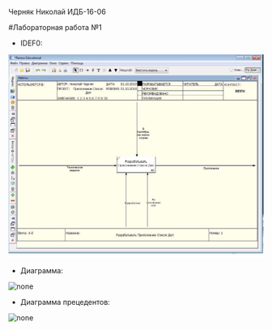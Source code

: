 Черняк Николай ИДБ-16-06

#Лабораторная работа №1

* IDEF0:

![none](https://github.com/cmpunk551/labs/blob/master/lab1/ELOZLEUZ6W0.jpg)

* Диаграмма:

![none](http://www.plantuml.com/plantuml/png/RP3DIWCn58NNpLDSkbBm8MfTkL9muJhC37Rej2F951SYg2XTA0WYk19_dY0LeyEqZgzmyaQUE1i5Lo7dVFUx90DRQLFD9eMoutnwg8sUI59eQ-LOzOOw6H-OSZPDjygYDB8_ogjCzJQDAO-wP5WG8LYQD3E_enFLMVfuWiD7E8N30cqu3tFKQFgYhUnoXmWUu0HVMCAnlK1BTWKlspjx2e-yrAnQlCFZ4pMBFyOuSuNNd_DQ_kUVQQ_36SD6SCTyAMjuWG-NaGXpU9ODQxBtS7Y3wqOt1BV2ZYRgRx2WFOODN5IjuXgIhNJpiOLVvzj7UPf9afkaoDGWcwRytsy0)

* Диаграмма прецедентов:

![none](http://www.plantuml.com/plantuml/png/fP5FIiD05CRNdLCyij95mGE8zC_AHJ7WmlMGZ6recf7951TMg4LmeITmezwWbaP3QjChVBcHBucLGjsvc9cFRtxluysRLcobiUDHAE9X45r98qSaFQiDtOX6Hth3lj7ZoE_gaAsBGM2LQBIDqTUrqmaPOL0RNvbTwtOdRnmhJyRgtucXkhHaDPcWFx3a1qPvDj2HgFjrZqZ6vE0PERumnnfBpAcOiloizdVanQnuG8gCaONpKzUhwxh530colGA6qotgLYHU_uhyZQkP5wmmvxjx9gPbFtHwTkw8xIZQ-qab_OX5TJuHDcod79BZ0mdMh1F26pP8YpisCyAI_PKZN6eswQ1zA7YLiYTu4iSJLgxeiJ4vuIUAbefy_kLl)
